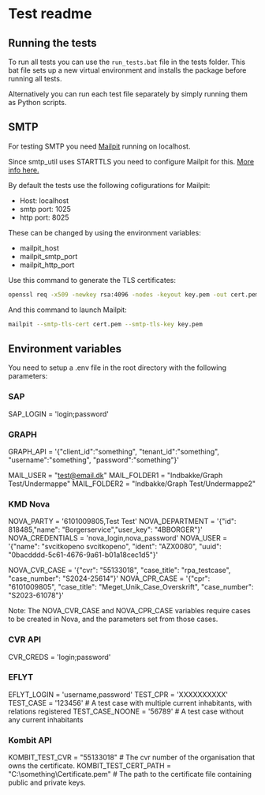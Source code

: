 # Test readme

## Running the tests

To run all tests you can use the `run_tests.bat` file in the tests folder.
This bat file sets up a new virtual environment and installs the package before running all tests.

Alternatively you can run each test file separately by simply running them as Python scripts.

## SMTP

For testing SMTP you need [Mailpit](https://mailpit.axllent.org/) running on localhost.

Since smtp_util uses STARTTLS you need to configure Mailpit for this. [More info here.](https://mailpit.axllent.org/docs/configuration/smtp/#smtp-with-starttls)

By default the tests use the following cofigurations for Mailpit:

- Host: localhost
- smtp port: 1025
- http port: 8025

These can be changed by using the environment variables:

- mailpit_host
- mailpit_smtp_port
- mailpit_http_port

Use this command to generate the TLS certificates:

```bash
openssl req -x509 -newkey rsa:4096 -nodes -keyout key.pem -out cert.pem -sha256
```

And this command to launch Mailpit:

```bash
mailpit --smtp-tls-cert cert.pem --smtp-tls-key key.pem
```

## Environment variables
You need to setup a .env file in the root directory with the following parameters:


### SAP

SAP_LOGIN = 'login;password'

### GRAPH

GRAPH_API = '{"client_id":"something", "tenant_id":"something", "username":"something", "password":"something"}'

MAIL_USER = "test@email.dk"
MAIL_FOLDER1 = "Indbakke/Graph Test/Undermappe"
MAIL_FOLDER2 = "Indbakke/Graph Test/Undermappe2"

### KMD Nova

NOVA_PARTY = '6101009805,Test Test'
NOVA_DEPARTMENT = '{"id": 818485,"name": "Borgerservice","user_key": "4BBORGER"}'
NOVA_CREDENTIALS = 'nova_login,nova_password'
NOVA_USER = '{"name": "svcitkopeno svcitkopeno", "ident": "AZX0080", "uuid": "0bacdddd-5c61-4676-9a61-b01a18cec1d5"}'

NOVA_CVR_CASE = '{"cvr": "55133018", "case_title": "rpa_testcase", "case_number": "S2024-25614"}'
NOVA_CPR_CASE = '{"cpr": "6101009805", "case_title": "Meget_Unik_Case_Overskrift", "case_number": "S2023-61078"}'

Note: The NOVA_CVR_CASE and NOVA_CPR_CASE variables require cases to be created in Nova, and the parameters set from those cases.

### CVR API

CVR_CREDS = 'login;password'

### EFLYT

EFLYT_LOGIN = 'username,password'
TEST_CPR = 'XXXXXXXXXX'
TEST_CASE = '123456' # A test case with multiple current inhabitants, with relations registered
TEST_CASE_NOONE = '56789' # A test case without any current inhabitants

### Kombit API

KOMBIT_TEST_CVR = "55133018"  # The cvr number of the organisation that owns the certificate.
KOMBIT_TEST_CERT_PATH = "C:\something\Certificate.pem"  # The path to the certificate file containing public and private keys.
